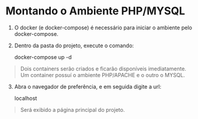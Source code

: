 # Montando o Ambiente PHP/MYSQL

1. O docker (e docker-compose) é necessário para iniciar o ambiente pelo docker-compose.
2. Dentro da pasta do projeto, execute o comando:

   docker-compose up -d

> Dois containers serão criados e ficarão disponíveis imediatamente.
Um container possuí o ambiente PHP/APACHE e o outro o MYSQL. 


3. Abra o navegador de preferência, e em seguida digite a url:
    
    localhost

> Será exibido a página principal do projeto.